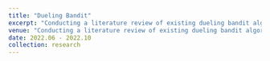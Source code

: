 ```yaml
---
title: "Dueling Bandit"
excerpt: "Conducting a literature review of existing dueling bandit algorithms, 2022.06 - 2022.10"
venue: "Conducting a literature review of existing dueling bandit algorithms, 2022.06 - 2022.10"
date: 2022.06 - 2022.10
collection: research
---
```

<!-- 
**Key words:** Dueling Bandit Algorithm, Reinforcement Learning, Review.

In this research topic, I conducted a detailed investigation on the existing dueling bandit algorithms, summarized several representative algorithms among them, and based on different problem settings, different motivations and application scenarios and other standards to These algorithms are compared and classified, and the development of the dueling bandit algorithm and the key problems to be solved in the future are analyzed.

For example, if different application scenarios (problem conditions) are used as classification criteria, then there are the following representative algorithms in corresponding scenarios:

* IF(Interleaved Filter, 2009): strong stochastic transitivity (SST).
* BTM (2011): relaxed stochastic transitivity (RST)

If different algorithm design bases are used as classification criteria, For example, if different algorithm design bases are used as classification criteria, it can be divided into the following typical algorithms:

* RUCB (2014): Apply UCB in relative setting (by upper bound)
* RMED (2015): Minimum Empirical Divergence
* DTS (2016): Extends the Thompson Sampling in relative setting to apply dueling bandit

If you need to solve the problem in the dependent arm scenario, there are the following typical algorithms:

* Self-Sparring (2017): Solve Dueling Bandit problem with dependent arms

The purpose and work of this review is to make a detailed classification and summary of the existing dueling bandit, divide them into several categories through the above method, and look forward to their respective future challenges and development directions, etc.
-->
